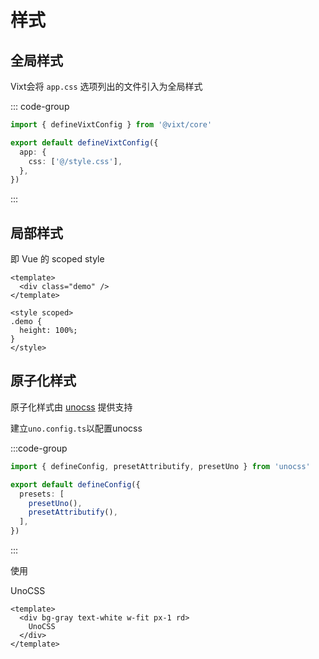 # 样式

## 全局样式

Vixt会将 `app.css` 选项列出的文件引入为全局样式

::: code-group

```ts [vixt.config.ts]
import { defineVixtConfig } from '@vixt/core'

export default defineVixtConfig({
  app: {
    css: ['@/style.css'],
  },
})
```

:::

## 局部样式

即 Vue 的 scoped style

```vue
<template>
  <div class="demo" />
</template>

<style scoped>
.demo {
  height: 100%;
}
</style>
```

## 原子化样式

原子化样式由 [unocss](https://github.com/unocss/unocss) 提供支持

建立`uno.config.ts`以配置unocss

:::code-group

```ts [uno.config.ts]
import { defineConfig, presetAttributify, presetUno } from 'unocss'

export default defineConfig({
  presets: [
    presetUno(),
    presetAttributify(),
  ],
})
```

:::

使用

<div bg-gray text-white w-fit px-1 rd>
  UnoCSS
</div>

```vue
<template>
  <div bg-gray text-white w-fit px-1 rd>
    UnoCSS
  </div>
</template>
```
